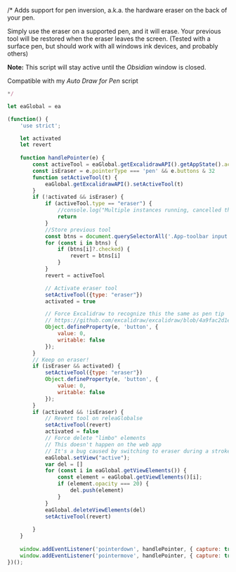 /*
Adds support for pen inversion, a.k.a. the hardware eraser on the back of your pen.

Simply use the eraser on a supported pen, and it will erase. Your previous tool will be restored when the eraser leaves the screen.
(Tested with a surface pen, but should work with all windows ink devices, and probably others)

**Note:** This script will stay active until the *Obsidian* window is closed.

Compatible with my *Auto Draw for Pen* script

```javascript
*/

let eaGlobal = ea

(function() {
    'use strict';

    let activated
    let revert
    
    function handlePointer(e) {
        const activeTool = eaGlobal.getExcalidrawAPI().getAppState().activeTool
        const isEraser = e.pointerType === 'pen' && e.buttons & 32
        function setActiveTool(t) {
            eaGlobal.getExcalidrawAPI().setActiveTool(t)
        }
        if (!activated && isEraser) {
            if (activeTool.type == "eraser") {
                //console.log("Multiple instances running, cancelled this one")
                return
            } 
            //Store previous tool
            const btns = document.querySelectorAll('.App-toolbar input.ToolIcon_type_radio')
            for (const i in btns) {
                if (btns[i]?.checked) {
                    revert = btns[i]
                }
            }
            revert = activeTool

            // Activate eraser tool
            setActiveTool({type: "eraser"})
            activated = true

            // Force Excalidraw to recognize this the same as pen tip
            // https://github.com/excalidraw/excalidraw/blob/4a9fac2d1e5c4fac334201ef53c6f5d2b5f6f9f5/src/components/App.tsx#L2945-L2951
            Object.defineProperty(e, 'button', {
                value: 0,
                writable: false
            });
        }
        // Keep on eraser!
        if (isEraser && activated) {
            setActiveTool({type: "eraser"})
            Object.defineProperty(e, 'button', {
                value: 0,
                writable: false
            });
        }
        if (activated && !isEraser) {
            // Revert tool on releaGlobalse
            setActiveTool(revert)
            activated = false
            // Force delete "limbo" elements
            // This doesn't happen on the web app
            // It's a bug caused by switching to eraser during a stroke
            eaGlobal.setView("active");
            var del = []
            for (const i in eaGlobal.getViewElements()) {
                const element = eaGlobal.getViewElements()[i];
                if (element.opacity === 20) {
                    del.push(element)
                }
            }
            eaGlobal.deleteViewElements(del)
            setActiveTool(revert)
    
        }
    }
    
    window.addEventListener('pointerdown', handlePointer, { capture: true })
    window.addEventListener('pointermove', handlePointer, { capture: true })
})();
